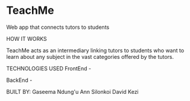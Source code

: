 # TeachMe
Web app that connects tutors to students

HOW IT WORKS


TeachMe acts as an intermediary linking tutors to students who want to learn about any subject in the vast categories offered by the tutors. 

TECHNOLOGIES USED
FrontEnd -  

BackEnd -

BUILT BY:
Gaseema Ndung'u
Ann Silonkoi
David Kezi
